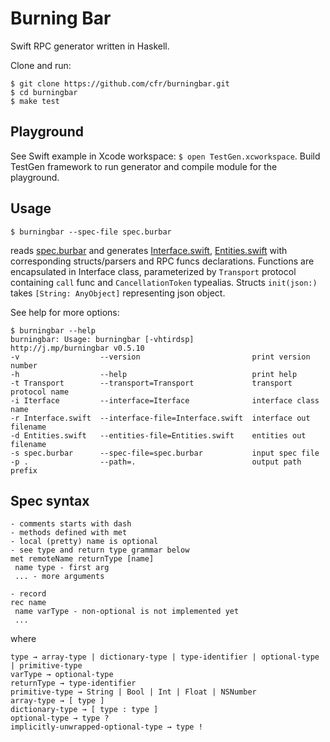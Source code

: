 # Burning Bar

Swift RPC generator written in Haskell.

Clone and run:

    $ git clone https://github.com/cfr/burningbar.git
    $ cd burningbar
    $ make test

## Playground

See Swift example in Xcode workspace: `$ open TestGen.xcworkspace`.
Build TestGen framework to run generator and compile module for the playground.

## Usage

    $ burningbar --spec-file spec.burbar

reads [spec.burbar][Spec] and generates [Interface.swift][], [Entities.swift][] with
corresponding structs/parsers and RPC funcs declarations. Functions are encapsulated
in Interface class, parameterized by `Transport` protocol containing `call` func
and `CancellationToken` typealias. Structs `init(json:)` takes `[String: AnyObject]`
representing json object.

See help for more options:

    $ burningbar --help
    burningbar: Usage: burningbar [-vhtirdsp]
    http://j.mp/burningbar v0.5.10
    -v                  --version                         print version number
    -h                  --help                            print help
    -t Transport        --transport=Transport             transport protocol name
    -i Iterface         --interface=Iterface              interface class name
    -r Interface.swift  --interface-file=Interface.swift  interface out filename
    -d Entities.swift   --entities-file=Entities.swift    entities out filename
    -s spec.burbar      --spec-file=spec.burbar           input spec file
    -p .                --path=.                          output path prefix

   [Interface.swift]: TestGen/Interface.swift
   [Entities.swift]: TestGen/Entities.swift
   [Spec]: spec.burbar

## Spec syntax

    - comments starts with dash
    - methods defined with met
    - local (pretty) name is optional
    - see type and return type grammar below
    met remoteName returnType [name]
     name type - first arg
     ... - more arguments
    
    - record
    rec name
     name varType - non-optional is not implemented yet
     ...

where

    type → array-type | dictionary-type | type-identifier | optional-type | primitive-type
    varType → optional-type
    returnType → type-identifier
    primitive-type → String | Bool | Int | Float | NSNumber
    array-type → [ type ]
    dictionary-type → [ type : type ]
    optional-type → type ?
    implicitly-unwrapped-optional-type → type !


